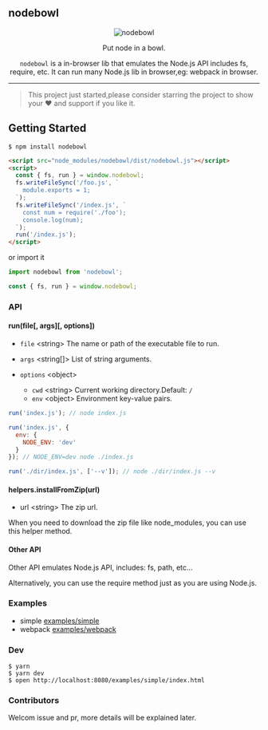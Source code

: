 ## nodebowl

<div align="center">

![nodebowl](https://user-images.githubusercontent.com/44191223/68775140-0301be00-0669-11ea-9728-339567f1347b.png)

Put node in a bowl.


`nodebowl` is a in-browser lib that emulates the Node.js API includes fs, require, etc. It can run many Node.js lib in browser,eg: webpack in browser.
</div>

---

> This project just started,please consider starring the project to show your ❤️ and support if you like it.

## Getting Started

```
$ npm install nodebowl
```

```html
<script src="node_modules/nodebowl/dist/nodebowl.js"></script>
<script>
  const { fs, run } = window.nodebowl;
  fs.writeFileSync('/foo.js', `
    module.exports = 1;
  `);
  fs.writeFileSync('/index.js', `
    const num = require('./foo');
    console.log(num);
  `);
  run('/index.js');
</script>
```

or import it

```js
import nodebowl from 'nodebowl';

const { fs, run } = window.nodebowl;
```

### API

#### run(file[, args][, options])

- `file` \<string\> The name or path of the executable file to run.

- `args` \<string[]\> List of string arguments.

- `options` \<object\>

  - `cwd` \<string\> Current working directory.Default: `/`
  - `env` \<object\>  Environment key-value pairs.

```js
run('index.js'); // node index.js

run('index.js', {
  env: {
    NODE_ENV: 'dev'
  }
}); // NODE_ENV=dev node ./index.js

run('./dir/index.js', ['--v']); // node ./dir/index.js --v
```

#### helpers.installFromZip(url)

- url \<string\> The zip url.

When you need to download the zip file like node_modules, you can use this helper method.

#### Other API

Other API emulates Node.js API, includes: fs, path, etc...

Alternatively, you can use the require method just as you are using Node.js.


### Examples

- simple [examples/simple](https://github.com/nodebowl/nodebowl/blob/master/examples/simple/index.html)
- webpack [examples/webpack](https://github.com/nodebowl/nodebowl/examples/webpack)

### Dev

```
$ yarn
$ yarn dev
$ open http://localhost:8080/examples/simple/index.html
```

### Contributors

Welcom issue and pr, more details will be explained later.